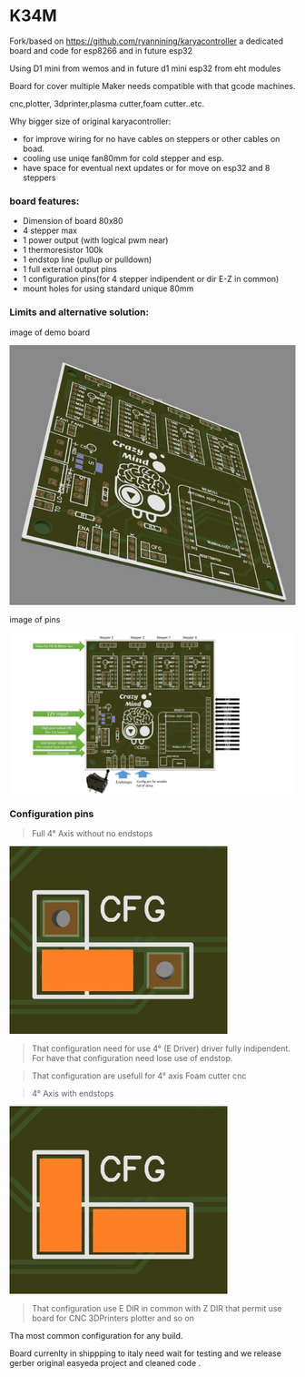 # K34M

Fork/based on https://github.com/ryannining/karyacontroller  a dedicated board and code for esp8266 and in future esp32

Using D1 mini from wemos and in future d1 mini esp32 from eht modules

Board for cover multiple Maker needs compatible with that gcode machines.

cnc,plotter, 3dprinter,plasma cutter,foam cutter..etc.

Why bigger size of original karyacontroller:
  - for improve wiring for no have cables on steppers or other cables on boad.
  - cooling use uniqe fan80mm for cold stepper and esp.
  - have space for eventual next updates  or for move on esp32 and 8 steppers
 
### board features:
  - Dimension of board 80x80  
  - 4 stepper max
  - 1 power output (with logical pwm near)
  - 1 thermoresistor 100k
  - 1 endstop line (pullup or pulldown)
  - 1 full external output pins
  - 1 configuration pins(for 4 stepper indipendent or dir E-Z in common)
  - mount holes for using standard unique 80mm

### Limits and alternative solution:


image of demo board

![Image of board](https://github.com/exilaus/K34M/blob/master/images/3d.JPG)

image of pins

![Image of board](https://github.com/exilaus/K34M/blob/master/images/board.jpg)

### Configuration pins
> Full 4° Axis without no endstops

![Image of board](https://github.com/exilaus/K34M/blob/master/images/Picture1.jpg)
>That configuration need for use 4° (E Driver) driver fully indipendent. For have that configuration need lose use of endstop.

>That configuration are usefull for 4° axis Foam cutter cnc

>4° Axis with endstops 

![Image of board](https://github.com/exilaus/K34M/blob/master/images/Picture2.jpg)

>That configuration use E DIR in common with Z DIR that permit use board for CNC  3DPrinters plotter and so on

Tha most common configuration for any build.

Board currenlty in shippping to italy need wait for testing and we release gerber original easyeda project and cleaned code .
